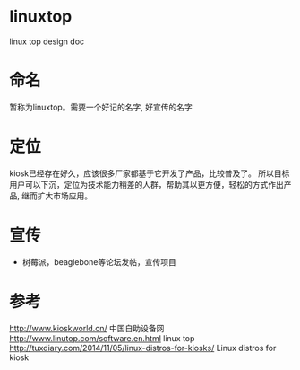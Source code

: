 # linuxtop
linux top design doc


# 命名
暂称为linuxtop。需要一个好记的名字, 好宣传的名字

# 定位
kiosk已经存在好久，应该很多厂家都基于它开发了产品，比较普及了。
所以目标用户可以下沉，定位为技术能力稍差的人群，帮助其以更方便，轻松的方式作出产品,
继而扩大市场应用。

# 宣传
 - 树莓派，beaglebone等论坛发帖，宣传项目

# 参考
http://www.kioskworld.cn/ 中国自助设备网
http://www.linutop.com/software.en.html linux top
http://tuxdiary.com/2014/11/05/linux-distros-for-kiosks/ Linux distros for kiosk
